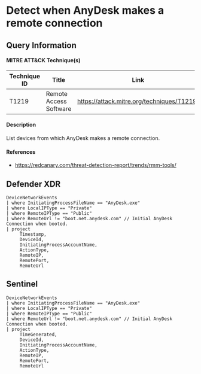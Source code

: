 # Detect when AnyDesk makes a remote connection

## Query Information

#### MITRE ATT&CK Technique(s)

| Technique ID | Title    | Link    |
| ---  | --- | --- |
| T1219 | Remote Access Software | https://attack.mitre.org/techniques/T1219/ |

#### Description
List devices from which AnyDesk makes a remote connection.

#### References
- https://redcanary.com/threat-detection-report/trends/rmm-tools/

## Defender XDR
```KQL
DeviceNetworkEvents
| where InitiatingProcessFileName == "AnyDesk.exe"
| where LocalIPType == "Private"
| where RemoteIPType == "Public"
| where RemoteUrl != "boot.net.anydesk.com" // Initial AnyDesk Connection when booted.
| project
     Timestamp,
     DeviceId,
     InitiatingProcessAccountName,
     ActionType,
     RemoteIP,
     RemotePort,
     RemoteUrl
```

## Sentinel
```
DeviceNetworkEvents
| where InitiatingProcessFileName == "AnyDesk.exe"
| where LocalIPType == "Private"
| where RemoteIPType == "Public"
| where RemoteUrl != "boot.net.anydesk.com" // Initial AnyDesk Connection when booted.
| project
     TimeGenerated,
     DeviceId,
     InitiatingProcessAccountName,
     ActionType,
     RemoteIP,
     RemotePort,
     RemoteUrl
```



